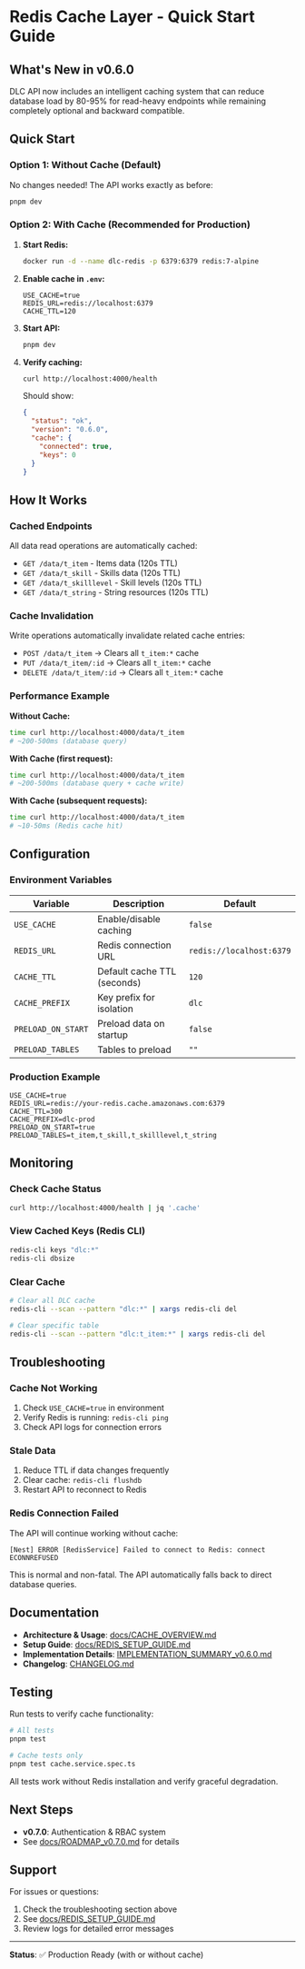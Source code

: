 # Redis Cache Layer - Quick Start Guide

## What's New in v0.6.0

DLC API now includes an intelligent caching system that can reduce database load by 80-95% for read-heavy endpoints while remaining completely optional and backward compatible.

## Quick Start

### Option 1: Without Cache (Default)

No changes needed! The API works exactly as before:

```bash
pnpm dev
```

### Option 2: With Cache (Recommended for Production)

1. **Start Redis:**
   ```bash
   docker run -d --name dlc-redis -p 6379:6379 redis:7-alpine
   ```

2. **Enable cache in `.env`:**
   ```env
   USE_CACHE=true
   REDIS_URL=redis://localhost:6379
   CACHE_TTL=120
   ```

3. **Start API:**
   ```bash
   pnpm dev
   ```

4. **Verify caching:**
   ```bash
   curl http://localhost:4000/health
   ```
   
   Should show:
   ```json
   {
     "status": "ok",
     "version": "0.6.0",
     "cache": {
       "connected": true,
       "keys": 0
     }
   }
   ```

## How It Works

### Cached Endpoints

All data read operations are automatically cached:
- `GET /data/t_item` - Items data (120s TTL)
- `GET /data/t_skill` - Skills data (120s TTL)
- `GET /data/t_skilllevel` - Skill levels (120s TTL)
- `GET /data/t_string` - String resources (120s TTL)

### Cache Invalidation

Write operations automatically invalidate related cache entries:
- `POST /data/t_item` → Clears all `t_item:*` cache
- `PUT /data/t_item/:id` → Clears all `t_item:*` cache
- `DELETE /data/t_item/:id` → Clears all `t_item:*` cache

### Performance Example

**Without Cache:**
```bash
time curl http://localhost:4000/data/t_item
# ~200-500ms (database query)
```

**With Cache (first request):**
```bash
time curl http://localhost:4000/data/t_item
# ~200-500ms (database query + cache write)
```

**With Cache (subsequent requests):**
```bash
time curl http://localhost:4000/data/t_item
# ~10-50ms (Redis cache hit)
```

## Configuration

### Environment Variables

| Variable | Description | Default |
|----------|-------------|---------|
| `USE_CACHE` | Enable/disable caching | `false` |
| `REDIS_URL` | Redis connection URL | `redis://localhost:6379` |
| `CACHE_TTL` | Default cache TTL (seconds) | `120` |
| `CACHE_PREFIX` | Key prefix for isolation | `dlc` |
| `PRELOAD_ON_START` | Preload data on startup | `false` |
| `PRELOAD_TABLES` | Tables to preload | `""` |

### Production Example

```env
USE_CACHE=true
REDIS_URL=redis://your-redis.cache.amazonaws.com:6379
CACHE_TTL=300
CACHE_PREFIX=dlc-prod
PRELOAD_ON_START=true
PRELOAD_TABLES=t_item,t_skill,t_skilllevel,t_string
```

## Monitoring

### Check Cache Status

```bash
curl http://localhost:4000/health | jq '.cache'
```

### View Cached Keys (Redis CLI)

```bash
redis-cli keys "dlc:*"
redis-cli dbsize
```

### Clear Cache

```bash
# Clear all DLC cache
redis-cli --scan --pattern "dlc:*" | xargs redis-cli del

# Clear specific table
redis-cli --scan --pattern "dlc:t_item:*" | xargs redis-cli del
```

## Troubleshooting

### Cache Not Working

1. Check `USE_CACHE=true` in environment
2. Verify Redis is running: `redis-cli ping`
3. Check API logs for connection errors

### Stale Data

1. Reduce TTL if data changes frequently
2. Clear cache: `redis-cli flushdb`
3. Restart API to reconnect to Redis

### Redis Connection Failed

The API will continue working without cache:
```
[Nest] ERROR [RedisService] Failed to connect to Redis: connect ECONNREFUSED
```

This is normal and non-fatal. The API automatically falls back to direct database queries.

## Documentation

- **Architecture & Usage**: [docs/CACHE_OVERVIEW.md](docs/CACHE_OVERVIEW.md)
- **Setup Guide**: [docs/REDIS_SETUP_GUIDE.md](docs/REDIS_SETUP_GUIDE.md)
- **Implementation Details**: [IMPLEMENTATION_SUMMARY_v0.6.0.md](IMPLEMENTATION_SUMMARY_v0.6.0.md)
- **Changelog**: [CHANGELOG.md](CHANGELOG.md)

## Testing

Run tests to verify cache functionality:

```bash
# All tests
pnpm test

# Cache tests only
pnpm test cache.service.spec.ts
```

All tests work without Redis installation and verify graceful degradation.

## Next Steps

- **v0.7.0**: Authentication & RBAC system
- See [docs/ROADMAP_v0.7.0.md](docs/ROADMAP_v0.7.0.md) for details

## Support

For issues or questions:
1. Check the troubleshooting section above
2. See [docs/REDIS_SETUP_GUIDE.md](docs/REDIS_SETUP_GUIDE.md)
3. Review logs for detailed error messages

---

**Status**: ✅ Production Ready (with or without cache)
